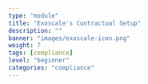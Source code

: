 ```yaml
---
type: "module"
title: "Exoscale's Contractual Setup"
description: ""
banner: "images/exoscale-icon.png"
weight: 7
tags: [compliance]
level: "beginner"
categories: "compliance"
---
```

